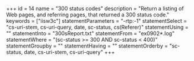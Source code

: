 +++
id = 14
name = "300 status codes"
description = "Return a listing of Web pages, and referring pages, that returned a 300 status code."
keywords = ["iisw3c"]
statementParameters = "-rtp:-1"
statementSelect = "cs-uri-stem, cs-uri-query, date, sc-status, cs(Referer)"
statementUsing = ""
statementInto = "300sReport.txt"
statementFrom = "ex0902*.log"
statementWhere = "(sc-status >= 300 AND sc-status < 400)"
statementGroupby = ""
statementHaving = ""
statementOrderby = "sc-status, date, cs-uri-stem, cs-uri-query"
+++

